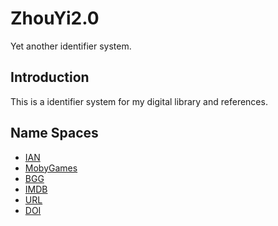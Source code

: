 # ZhouYi2.0

Yet another identifier system.

## Introduction

This is a identifier system for my digital library and references.

## Name Spaces

* [IAN](./IAN.md)
* [MobyGames](./MobyGames.md)
* [BGG](./BGG.md)
* [IMDB](./IMDB.md)
* [URL](./URL.md)
* [DOI](./DOI.md)
